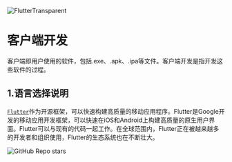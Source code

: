 ![FlutterTransparent](https://cdn.bangwu.top/img/FlutterTransparent.png)

# 客户端开发

客户端即用户使用的软件，包括.exe、.apk、.ipa等文件。客户端开发是指开发这些软件的过程。

## 1.语言选择说明

[`Flutter`](https://flutter.dev/)作为开源框架，可以快速构建高质量的移动应用程序。Flutter是Google开发的移动应用开发框架，可以快速在iOS和Android上构建高质量的原生用户界面。Flutter可以与现有的代码一起工作。在全球范围内，Flutter正在被越来越多的开发者和组织使用，Flutter的生态系统也在不断壮大。

![GitHub Repo stars](https://img.shields.io/github/stars/flutter/flutter)
